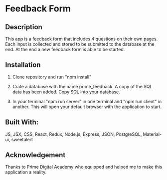 # Feedback Form

## Description

This app is a feedback form that includes 4 questions on their own pages. Each input is collected and stored to be submitted to the database at the end. At the end a new feedback form is able to be started.

## Installation

1. Clone repository and run "npm install"

2. Crate a database with the name prime_feedback. A copy of the SQL data has been added. Copy SQL into your database.

3. In your terminal "npm run server" in one terminal and "npm run client" in another. This will open your default browser with the application to start.

## Built With:

JS, JSX, CSS, React, Redux, Node.js, Express, JSON, PostgreSQL, Material-ui, sweetalert

## Acknowledgement

Thanks to Prime Digital Academy who equipped and helped me to make this application a reality.
